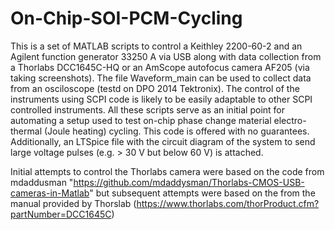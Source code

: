 # On-Chip-SOI-PCM-Cycling

This is a set of MATLAB scripts to control a Keithley 2200-60-2 and an Agilent function generator 33250 A via USB along with data collection from a Thorlabs DCC1645C-HQ or an AmScope autofocus camera AF205 (via taking screenshots). The file Waveform_main can be used to collect data from an osciloscope (testd on DPO 2014 Tektronix).
The control of the instruments using SCPI code is likely to be easily adaptable to other SCPI controlled instruments. All these scripts serve as an initial point for automating a setup used to test on-chip phase change material electro-thermal (Joule heating) cycling. This code is offered with no guarantees. Additionally, an LTSpice file with the circuit diagram of the system to send large voltage pulses (e.g. > 30 V but below 60 V) is attached. 

Initial attempts to control the Thorlabs camera were based on the code from mdaddusman "https://github.com/mdaddysman/Thorlabs-CMOS-USB-cameras-in-Matlab" but subsequent attempts were based on the from the manual provided by Thorslab (https://www.thorlabs.com/thorProduct.cfm?partNumber=DCC1645C)
